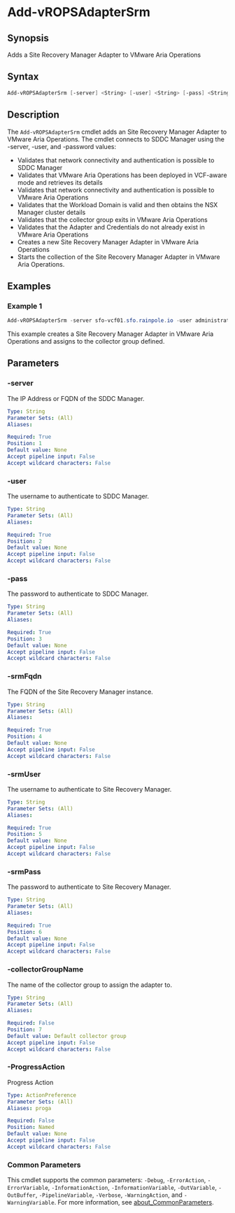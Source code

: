 # Add-vROPSAdapterSrm

## Synopsis

Adds a Site Recovery Manager Adapter to VMware Aria Operations

## Syntax

```powershell
Add-vROPSAdapterSrm [-server] <String> [-user] <String> [-pass] <String> [-srmFqdn] <String> [-srmUser] <String> [-srmPass] <String> [[-collectorGroupName] <String>] [-ProgressAction <ActionPreference>] [<CommonParameters>]
```

## Description

The `Add-vROPSAdapterSrm` cmdlet adds an Site Recovery Manager Adapter to VMware Aria Operations.
The cmdlet connects to SDDC Manager using the -server, -user, and -password values:

- Validates that network connectivity and authentication is possible to SDDC Manager
- Validates that VMware Aria Operations has been deployed in VCF-aware mode and retrieves its details
- Validates that network connectivity and authentication is possible to VMware Aria Operations
- Validates that the Workload Domain is valid and then obtains the NSX Manager cluster details
- Validates that the collector group exits in VMware Aria Operations
- Validates that the Adapter and Credentials do not already exist in VMware Aria Operations
- Creates a new Site Recovery Manager Adapter in VMware Aria Operations
- Starts the collection of the Site Recovery Manager Adapter in VMware Aria Operations.

## Examples

### Example 1

```powershell
Add-vROPSAdapterSrm -server sfo-vcf01.sfo.rainpole.io -user administrator@vsphere.local -pass VMw@re1! -srmFqdn sfo-m01-srm01.sfo.rainpole.io -srmUser vrops-srm -srmPass VMw@re1!VMw@re1! -collectorGroupName "sfo-remote-collectors"
```

This example creates a Site Recovery Manager Adapter in VMware Aria Operations and assigns to the collector group defined.

## Parameters

### -server

The IP Address or FQDN of the SDDC Manager.

```yaml
Type: String
Parameter Sets: (All)
Aliases:

Required: True
Position: 1
Default value: None
Accept pipeline input: False
Accept wildcard characters: False
```

### -user

The username to authenticate to SDDC Manager.

```yaml
Type: String
Parameter Sets: (All)
Aliases:

Required: True
Position: 2
Default value: None
Accept pipeline input: False
Accept wildcard characters: False
```

### -pass

The password to authenticate to SDDC Manager.

```yaml
Type: String
Parameter Sets: (All)
Aliases:

Required: True
Position: 3
Default value: None
Accept pipeline input: False
Accept wildcard characters: False
```

### -srmFqdn

The FQDN of the Site Recovery Manager instance.

```yaml
Type: String
Parameter Sets: (All)
Aliases:

Required: True
Position: 4
Default value: None
Accept pipeline input: False
Accept wildcard characters: False
```

### -srmUser

The username to authenticate to Site Recovery Manager.

```yaml
Type: String
Parameter Sets: (All)
Aliases:

Required: True
Position: 5
Default value: None
Accept pipeline input: False
Accept wildcard characters: False
```

### -srmPass

The password to authenticate to Site Recovery Manager.

```yaml
Type: String
Parameter Sets: (All)
Aliases:

Required: True
Position: 6
Default value: None
Accept pipeline input: False
Accept wildcard characters: False
```

### -collectorGroupName

The name of the collector group to assign the adapter to.

```yaml
Type: String
Parameter Sets: (All)
Aliases:

Required: False
Position: 7
Default value: Default collector group
Accept pipeline input: False
Accept wildcard characters: False
```

### -ProgressAction

Progress Action

```yaml
Type: ActionPreference
Parameter Sets: (All)
Aliases: proga

Required: False
Position: Named
Default value: None
Accept pipeline input: False
Accept wildcard characters: False
```

### Common Parameters

This cmdlet supports the common parameters: `-Debug`, `-ErrorAction`, `-ErrorVariable`, `-InformationAction`, `-InformationVariable`, `-OutVariable`, `-OutBuffer`, `-PipelineVariable`, `-Verbose`, `-WarningAction`, and `-WarningVariable`. For more information, see [about_CommonParameters](http://go.microsoft.com/fwlink/?LinkID=113216).
